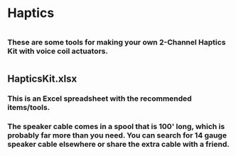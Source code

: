 # Haptics
#
### These are some tools for making your own 2-Channel Haptics Kit with voice coil actuators.
#
## HapticsKit.xlsx
### This is an Excel spreadsheet with the recommended items/tools. 
### The speaker cable comes in a spool that is 100' long, which is probably far more than you need. You can search for 14 gauge speaker cable elsewhere or share the extra cable with a friend.
